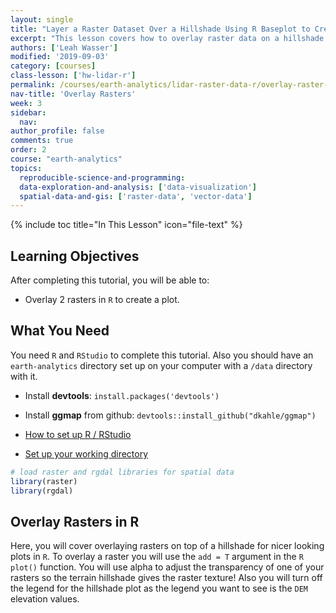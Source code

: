 ```yaml
---
layout: single
title: "Layer a Raster Dataset Over a Hillshade Using R Baseplot to Create a Beautiful Basemap That Represents Topography"
excerpt: "This lesson covers how to overlay raster data on a hillshade in R using baseplot and layer opacity arguments."
authors: ['Leah Wasser']
modified: '2019-09-03'
category: [courses]
class-lesson: ['hw-lidar-r']
permalink: /courses/earth-analytics/lidar-raster-data-r/overlay-raster-on-hillshade-r/
nav-title: 'Overlay Rasters'
week: 3
sidebar:
  nav:
author_profile: false
comments: true
order: 2
course: "earth-analytics"
topics:
  reproducible-science-and-programming:
  data-exploration-and-analysis: ['data-visualization']
  spatial-data-and-gis: ['raster-data', 'vector-data']
---
```



{% include toc title="In This Lesson" icon="file-text" %}



<div class='notice--success' markdown="1">

## <i class="fa fa-graduation-cap" aria-hidden="true"></i> Learning Objectives

After completing this tutorial, you will be able to:

* Overlay 2 rasters in `R` to create a plot.

## <i class="fa fa-check-square-o fa-2" aria-hidden="true"></i> What You Need

You need `R` and `RStudio` to complete this tutorial. Also you should have
an `earth-analytics` directory set up on your computer with a `/data`
directory with it.

* Install **devtools**: `install.packages('devtools')`
* Install **ggmap** from github: `devtools::install_github("dkahle/ggmap")`

* [How to set up R / RStudio](/courses/earth-analytics/document-your-science/setup-r-rstudio/)
* [Set up your working directory](/courses/earth-analytics/document-your-science/setup-working-directory/)

</div>


```r
# load raster and rgdal libraries for spatial data
library(raster)
library(rgdal)
```

## Overlay Rasters in R

Here, you will cover overlaying rasters on top of a hillshade for nicer looking
plots in `R`. To overlay a raster you will use the `add = T` argument in the `R` `plot()`
function. You will use alpha to adjust the transparency of one of your rasters so
the terrain hillshade gives the raster texture! Also you will turn off the legend
for the hillshade plot as the legend you want to see is the `DEM` elevation values.


